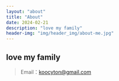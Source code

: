 ```yaml
---
layout: "about"
title: "About"
date: 2024-02-21
description: "love my family"
header-img: "img/header_img/about-me.jpg"
---
```


## love my family

> Email：koocyton@gmail.com
